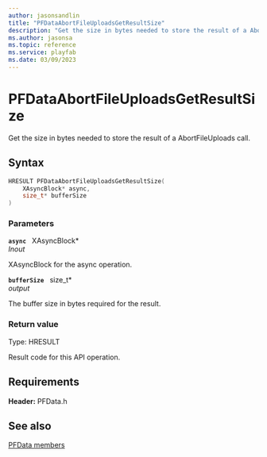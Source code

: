 ```yaml
---
author: jasonsandlin
title: "PFDataAbortFileUploadsGetResultSize"
description: "Get the size in bytes needed to store the result of a AbortFileUploads call."
ms.author: jasonsa
ms.topic: reference
ms.service: playfab
ms.date: 03/09/2023
---
```


# PFDataAbortFileUploadsGetResultSize  

Get the size in bytes needed to store the result of a AbortFileUploads call.  

## Syntax  
  
```cpp
HRESULT PFDataAbortFileUploadsGetResultSize(  
    XAsyncBlock* async,  
    size_t* bufferSize  
)  
```  
  
### Parameters  
  
**`async`** &nbsp; XAsyncBlock*  
*_Inout_*  
  
XAsyncBlock for the async operation.  
  
**`bufferSize`** &nbsp; size_t*  
*output*  
  
The buffer size in bytes required for the result.  
  
  
### Return value
Type: HRESULT
  
Result code for this API operation.
  
  
## Requirements  
  
**Header:** PFData.h
  
## See also  
[PFData members](../pfdata_members.md)  

  
  
